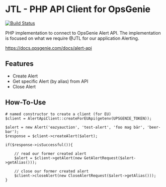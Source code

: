 # JTL - PHP API Client for OpsGenie

[![Build Status](https://travis-ci.org/JTLSoftwareGmbH/php-api-client-opsgenie.svg?branch=master)](https://travis-ci.org/JTLSoftwareGmbH/php-api-client-opsgenie)

PHP implementation to connect to OpsGenie Alert API. The implementation is focused on what
we require @JTL for our application Alerting.

https://docs.opsgenie.com/docs/alert-api

## Features

* Create Alert
* Get specific Alert (by alias) from API
* Close Alert 

## How-To-Use

````
# named constructor to create a client (for EU)
$client = AlertApiClient::createForEUApi(getenv(UPSGENIE_TOKEN));

$alert = new Alert('eazyauction', 'test-alert', 'foo mag bär', 'beer-bar');
$response = $client->createAlert($alert);

if($response->isSuccessful()){
  
    // read our former created alert
    $alert = $client->getAlert(new GetAlertRequest($alert->getAlias()));

    // close our former created alert
    $client->closeAlert(new CloseAlertRequest($alert->getAlias()));
}
````

